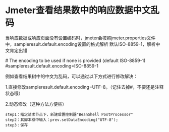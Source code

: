 # Jmeter查看结果数中的响应数据中文乱码

当响应数据或响应页面没有设置编码时，jmeter会按照jmeter.properties文件中，sampleresult.default.encoding设置的格式解析
默认ISO-8859-1，解析中文肯定出错

\# The encoding to be used if none is provided (default ISO-8859-1)
\#sampleresult.default.encoding=ISO-8859-1

例如查看结果树中的中文为乱码，可以通过以下方式进行修改解决：

1.直接修改sampleresult.default.encoding=UTF-8。（记住去掉#，不要还是注释状态哦）

2.动态修改（这种方法方便些）

    step1：指定请求节点下，新建后置控制器"BeanShell PostProcessor"
    step2：其脚本框中输入：prev.setDataEncoding("UTF-8");
    step3：保存